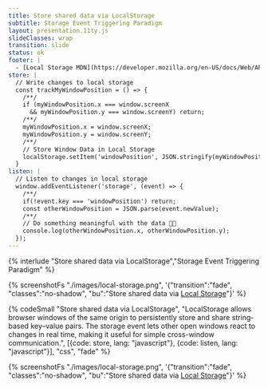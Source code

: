 ```yaml
---
title: Store shared data via LocalStorage
subtitle: Storage Event Triggering Paradigm
layout: presentation.11ty.js
slideClasses: wrap
transition: slide
status: ok
footer: |
  - [Local Storage MDN](https://developer.mozilla.org/en-US/docs/Web/API/Window/localStorage)
store: |
  // Write changes to local storage
  const trackMyWindowPosition = () => {
    /**/
    if (myWindowPosition.x === window.screenX 
      && myWindowPosition.y === window.screenY) return;
    /**/
    myWindowPosition.x = window.screenX;
    myWindowPosition.y = window.screenY;
    /**/
    // Store Window Data in Local Storage
    localStorage.setItem('windowPosition', JSON.stringify(myWindowPosition));
  }
listen: |
  // Listen to changes in local storage
  window.addEventListener('storage', (event) => {
    /**/
    if(!event.key === 'windowPosition') return;
    const otherWindowPosition = JSON.parse(event.newValue);
    /**/
    // Do something meaningful with the data 🕺🏼
    console.log(otherWindowPosition.x, otherWindowPosition.y);
  });
---
```


{% interlude "Store shared data via LocalStorage","Storage Event Triggering Paradigm" %}

{% screenshotFs "./images/local-storage.png", '{"transition":"fade", "classes":"no-shadow", "bu":"Store shared data via [Local Storage](https://developer.mozilla.org/en-US/docs/Web/API/Window/localStorage)"}' %}


{% codeSmall "Store shared data via LocalStorage", "LocalStorage allows browser windows of the same origin to persistently store and share string-based key–value pairs. The storage event lets other open windows react to changes in real time, making it useful for simple cross-window communication.", [{code: store, lang: "javascript"}, {code: listen, lang: "javascript"}], "css", "fade" %}

{% screenshotFs "./images/local-storage.png", '{"transition":"fade", "classes":"no-shadow", "bu":"Store shared data via [Local Storage](https://developer.mozilla.org/en-US/docs/Web/API/Window/localStorage)"}' %}
